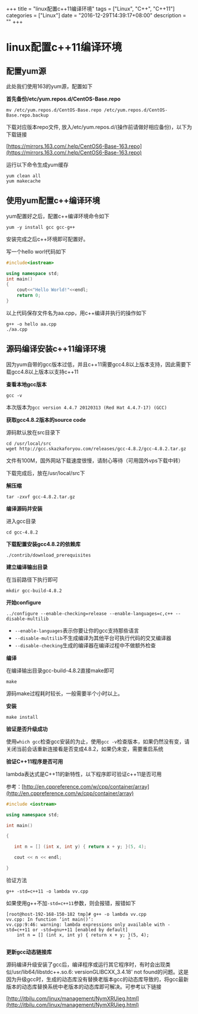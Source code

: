 +++
title = "linux配置c++11编译环境"
tags = ["Linux", "C++", "C++11"]
categories = ["Linux"]
date = "2016-12-29T14:39:17+08:00"
description = ""
+++


# linux配置c++11编译环境

## 配置yum源

此处我们使用163的yum源，配置如下

**首先备份/etc/yum.repos.d/CentOS-Base.repo**

```shell
mv /etc/yum.repos.d/CentOS-Base.repo /etc/yum.repos.d/CentOS-Base.repo.backup
```

下载对应版本repo文件, 放入/etc/yum.repos.d/(操作前请做好相应备份)，以下为下载链接

[https://mirrors.163.com/.help/CentOS6-Base-163.repo](https://mirrors.163.com/.help/CentOS6-Base-163.repo)

运行以下命令生成yum缓存

```shell
yum clean all
yum makecache
```

<!--more-->

## 使用yum配置c++编译环境

yum配置好之后，配置c++编译环境命令如下

```shell
yum -y install gcc gcc-g++
```

安装完成之后c++环境即可配置好。

写一个hello worl代码如下

```c++
#include<iostream>

using namespace std;
int main()
{
	cout<<"Hello World!"<<endl;
	return 0;
}
```

以上代码保存文件名为aa.cpp，用c++编译并执行的操作如下

```shell
g++ -o hello aa.cpp
./aa.cpp
```

## 源码编译安装c++11编译环境

因为yum自带的gcc版本过低，并且c++11需要gcc4.8以上版本支持，因此需要下载gcc4.8以上版本以支持c++11

**查看本地gcc版本**

```shell
gcc -v
```

本次版本为`gcc version 4.4.7 20120313 (Red Hat 4.4.7-17) (GCC)`

**获取gcc4.8.2版本的source code**

源码默认放在src目录下

```shell
cd /usr/local/src
wget http://gcc.skazkaforyou.com/releases/gcc-4.8.2/gcc-4.8.2.tar.gz
```

文件有100M，国外网站下载速度很慢，请耐心等待（可用国外vps下载中转）

下载完成后，放在/usr/local/src下

**解压缩**

```shell
tar -zxvf gcc-4.8.2.tar.gz
```

**编译源码并安装**

进入gcc目录

```shell
cd gcc-4.8.2
```

**下载配置安装gcc4.8.2的依赖库**

```shell
./contrib/download_prerequisites
```

**建立编译输出目录**

在当前路径下执行即可

```shell
mkdir gcc-build-4.8.2
```

**开始configure**

```shell
../configure --enable-checking=release --enable-languages=c,c++ --disable-multilib
```

- `--enable-languages`表示你要让你的gcc支持那些语言
- `--disable-multilib`不生成编译为其他平台可执行代码的交叉编译器
- `--disable-checking`生成的编译器在编译过程中不做额外检查

**编译**

在编译输出目录gcc-build-4.8.2直接make即可

```shell
make
```

源码make过程耗时较长，一般需要半个小时以上。

**安装**

```shell
make install
```

**验证是否升级成功**

使用`which gcc`检查gcc安装的为止，使用`gcc -v`检查版本，如果仍然没有变，请关闭当前会话重新连接看是否变成4.8.2，如果仍未变，需要重启系统

**验证C++11程序是否可用**

lambda表达式是C++11的新特性，以下程序即可验证c++11是否可用

参考：[http://en.cppreference.com/w/cpp/container/array](http://en.cppreference.com/w/cpp/container/array)

```c++
#include <iostream>

using namespace std;

int main()

{

   int n = [] (int x, int y) { return x + y; }(5, 4);

   cout << n << endl;

}
```

验证方法

```shell
g++ -std=c++11 -o lambda vv.cpp
```

如果使用g++不加`-std=c++11`参数，则会报错，报错如下

```shell
[root@host-192-168-150-182 tmp]# g++ -o lambda vv.cpp 
vv.cpp: In function ‘int main()’:
vv.cpp:9:46: warning: lambda expressions only available with -std=c++11 or -std=gnu++11 [enabled by default]
    int n = [] (int x, int y) { return x + y; }(5, 4);
                                              ^
```

**更新gcc动态链接库**

源码编译升级安装了gcc后，编译程序或运行其它程序时，有时会出现类似/usr/lib64/libstdc++.so.6: versionGLIBCXX_3.4.18' not found的问题。这是因为升级gcc时，生成的动态库没有替换老版本gcc的动态库导致的，将gcc最新版本的动态库替换系统中老版本的动态库即可解决。可参考以下链接

[http://itbilu.com/linux/management/NymXRUieg.html](http://itbilu.com/linux/management/NymXRUieg.html)